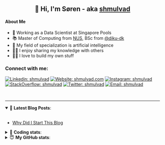 <h2 align="center">
	👋 Hi, I'm Søren - aka <a href="https://shmulvad.com">shmulvad</a>
</h2>

#### About Me
- 🤖 Working as a Data Scientist at Singapore Pools
- 📚 Master of Computing from [NUS], BSc from [@diku-dk]
- 🧠 My field of specialization is artificial intelligence
- 👨‍🏫 I enjoy sharing my knowledge with others
- 👨‍💻 I love to build my own stuff

### Connect with me:

[![Linkedin: shmulvad](https://img.shields.io/badge/shmulvad-blue?style=flat&logo=Linkedin&logoColor=white)][linkedin]
[![Website: shmulvad.com](https://img.shields.io/badge/shmulvad.com-47CCCC?&style=flat&logo=Google-Chrome&logoColor=white)][website]
[![Instagram: shmulvad](https://img.shields.io/badge/-@shmulvad-purple?style=flat&logo=Instagram&logoColor=white)][instagram]
[![StackOverflow: shmulvad](https://img.shields.io/badge/shmulvad-FE7A16?style=flat&logo=stack-overflow&logoColor=white)][stackOverflow]
[![Twitter: shmulvad](https://img.shields.io/badge/@shmulvad-1ca0f1?style=flat&logo=twitter&logoColor=white)][twitter]
[![Email: shmulvad](https://img.shields.io/badge/shmulvad-D14836?style=flat&logo=gmail&logoColor=white)][mail]

<br />

---

<details open>
 <summary>📕 <b>Latest Blog Posts</b>: </summary>

<br>

<!-- BLOG-POST-LIST:START -->
- [Why Did I Start This Blog](https://shmulvad.com/blog/why-did-start-this-blog)
<!-- BLOG-POST-LIST:END -->

</details>

<!-- --- -->

<details>
 <summary>🤖 <b>Coding stats</b>: </summary>

<br>

NOTE: Doesn't track coding at work or work done in environments such as Jupyter Notebooks.

<!--START_SECTION:waka-->
![Code Time](http://img.shields.io/badge/Code%20Time-2%2C049%20hrs%2046%20mins-blue)

**I'm a Night 🦉** 

```text
🌞 Morning                505 commits         ██░░░░░░░░░░░░░░░░░░░░░░░   08.77 % 
🌆 Daytime                1505 commits        ███████░░░░░░░░░░░░░░░░░░   26.14 % 
🌃 Evening                2434 commits        ███████████░░░░░░░░░░░░░░   42.28 % 
🌙 Night                  1313 commits        ██████░░░░░░░░░░░░░░░░░░░   22.81 % 
```


📊 **This Week I Spent My Time On** 

```text
💬 Programming Languages: 
Python                   7 hrs 17 mins       █████████████████░░░░░░░░   69.95 % 
Other                    59 mins             ██░░░░░░░░░░░░░░░░░░░░░░░   09.55 % 
CSV                      41 mins             ██░░░░░░░░░░░░░░░░░░░░░░░   06.65 % 
Markdown                 36 mins             █░░░░░░░░░░░░░░░░░░░░░░░░   05.79 % 
YAML                     21 mins             █░░░░░░░░░░░░░░░░░░░░░░░░   03.41 % 

🔥 Editors: 
VS Code                  9 hrs 22 mins       ██████████████████████░░░   89.99 % 
Zsh                      57 mins             ██░░░░░░░░░░░░░░░░░░░░░░░   09.27 % 
Sublime Text             4 mins              ░░░░░░░░░░░░░░░░░░░░░░░░░   00.74 % 

🐱‍💻 Projects: 
close_numerical_matches  2 hrs 36 mins       ██████░░░░░░░░░░░░░░░░░░░   25.02 % 
econ_model_src2          2 hrs 32 mins       ██████░░░░░░░░░░░░░░░░░░░   24.40 % 
datapakke-interface      1 hr 23 mins        ███░░░░░░░░░░░░░░░░░░░░░░   13.39 % 
company-scrapers         1 hr 17 mins        ███░░░░░░░░░░░░░░░░░░░░░░   12.47 % 
hit-locator              1 hr 11 mins        ███░░░░░░░░░░░░░░░░░░░░░░   11.51 % 
```


 Last Updated on 05/08/2023 18:41:07 UTC
<!--END_SECTION:waka-->

</details>

<!-- --- -->

<details>
 <summary>😇 <b>My GitHub stats</b>: </summary>

<br>

<img align="left" alt="shmulvad's Github Stats" src="https://github-readme-stats.vercel.app/api?username=shmulvad&show_icons=true&hide_border=true" />

</details>



[website]: https://shmulvad.com
[twitter]: https://twitter.com/shmulvad
[linkedin]: https://linkedin.com/in/shmulvad
[instagram]: https://instagram.com/shmulvad
[stackOverflow]: https://stackoverflow.com/users/9248793/shmulvad
[mail]: mailto:shmulvad@gmail.com
[@diku-dk]: https://github.com/diku-dk
[github]: https://github.com/shmulvad
[NUS]: https://www.nus.edu.sg